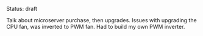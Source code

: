 Status: draft

Talk about microserver purchase, then upgrades.
Issues with upgrading the CPU fan, was inverted to PWM fan. Had to build my own PWM inverter.